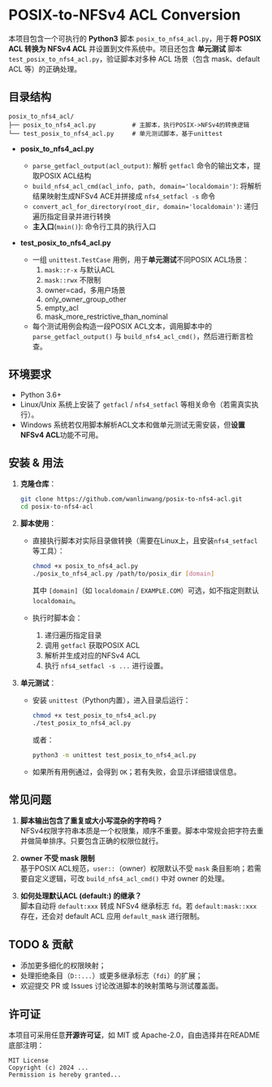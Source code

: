 # POSIX-to-NFSv4 ACL Conversion

本项目包含一个可执行的 **Python3** 脚本 `posix_to_nfs4_acl.py`，用于**将 POSIX ACL 转换为 NFSv4 ACL** 并设置到文件系统中。项目还包含 **单元测试** 脚本 `test_posix_to_nfs4_acl.py`，验证脚本对多种 ACL 场景（包含 mask、default ACL 等）的正确处理。

## 目录结构

```
posix_to_nfs4_acl/
├── posix_to_nfs4_acl.py          # 主脚本，执行POSIX->NFSv4的转换逻辑
└── test_posix_to_nfs4_acl.py     # 单元测试脚本，基于unittest
```

- **posix_to_nfs4_acl.py**  
  - `parse_getfacl_output(acl_output)`: 解析 `getfacl` 命令的输出文本，提取POSIX ACL结构  
  - `build_nfs4_acl_cmd(acl_info, path, domain='localdomain')`: 将解析结果映射生成NFSv4 ACE并拼接成 `nfs4_setfacl -s` 命令  
  - `convert_acl_for_directory(root_dir, domain='localdomain')`: 递归遍历指定目录并进行转换  
  - **主入口**(`main()`): 命令行工具的执行入口  

- **test_posix_to_nfs4_acl.py**  
  - 一组 `unittest.TestCase` 用例，用于**单元测试**不同POSIX ACL场景：  
    1. `mask::r-x` 与默认ACL  
    2. `mask::rwx` 不限制  
    3. owner=cad，多用户场景  
    4. only_owner_group_other  
    5. empty_acl  
    6. mask_more_restrictive_than_nominal  
  - 每个测试用例会构造一段POSIX ACL文本，调用脚本中的 `parse_getfacl_output()` 与 `build_nfs4_acl_cmd()`，然后进行断言检查。

## 环境要求

- Python 3.6+  
- Linux/Unix 系统上安装了 `getfacl` / `nfs4_setfacl` 等相关命令（若需真实执行）。  
- Windows 系统若仅用脚本解析ACL文本和做单元测试无需安装，但**设置NFSv4 ACL**功能不可用。

## 安装 & 用法

1. **克隆仓库**：  
   ```bash
   git clone https://github.com/wanlinwang/posix-to-nfs4-acl.git
   cd posix-to-nfs4-acl
   ```

2. **脚本使用**：
   - 直接执行脚本对实际目录做转换（需要在Linux上，且安装`nfs4_setfacl`等工具）：
     ```bash
     chmod +x posix_to_nfs4_acl.py
     ./posix_to_nfs4_acl.py /path/to/posix_dir [domain]
     ```
     其中 `[domain]`（如 `localdomain` / `EXAMPLE.COM`）可选，如不指定则默认 `localdomain`。

   - 执行时脚本会：
     1. 递归遍历指定目录  
     2. 调用 `getfacl` 获取POSIX ACL  
     3. 解析并生成对应的NFSv4 ACL  
     4. 执行 `nfs4_setfacl -s ...` 进行设置。  

3. **单元测试**：
   - 安装 `unittest`（Python内置），进入目录后运行：
     ```bash
     chmod +x test_posix_to_nfs4_acl.py
     ./test_posix_to_nfs4_acl.py
     ```
     或者：
     ```bash
     python3 -m unittest test_posix_to_nfs4_acl.py
     ```
   - 如果所有用例通过，会得到 `OK`；若有失败，会显示详细错误信息。

## 常见问题

1. **脚本输出包含了重复或大小写混杂的字符吗？**  
   NFSv4权限字符串本质是一个权限集，顺序不重要。脚本中常规会把字符去重并做简单排序。只要包含正确的权限位就行。  

2. **owner 不受 mask 限制**  
   基于POSIX ACL规范，`user::`（owner）权限默认不受 `mask` 条目影响；若需要自定义逻辑，可改 `build_nfs4_acl_cmd()` 中对 owner 的处理。

3. **如何处理默认ACL (default:) 的继承？**  
   脚本自动将 `default:xxx` 转成 NFSv4 继承标志 `fd`。若 `default:mask::xxx` 存在，还会对 default ACL 应用 `default_mask` 进行限制。

## TODO & 贡献

- 添加更多细化的权限映射；  
- 处理拒绝条目（`D::...`）或更多继承标志（`fdi`）的扩展；  
- 欢迎提交 PR 或 Issues 讨论改进脚本的映射策略与测试覆盖面。

## 许可证

本项目可采用任意**开源许可证**，如 MIT 或 Apache-2.0，自由选择并在README底部注明：
```
MIT License
Copyright (c) 2024 ...
Permission is hereby granted...
```

